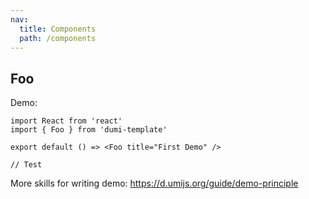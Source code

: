 ```yaml
---
nav:
  title: Components
  path: /components
---
```


## Foo

Demo:

```tsx
import React from 'react'
import { Foo } from 'dumi-template'

export default () => <Foo title="First Demo" />

// Test
```

More skills for writing demo: https://d.umijs.org/guide/demo-principle
